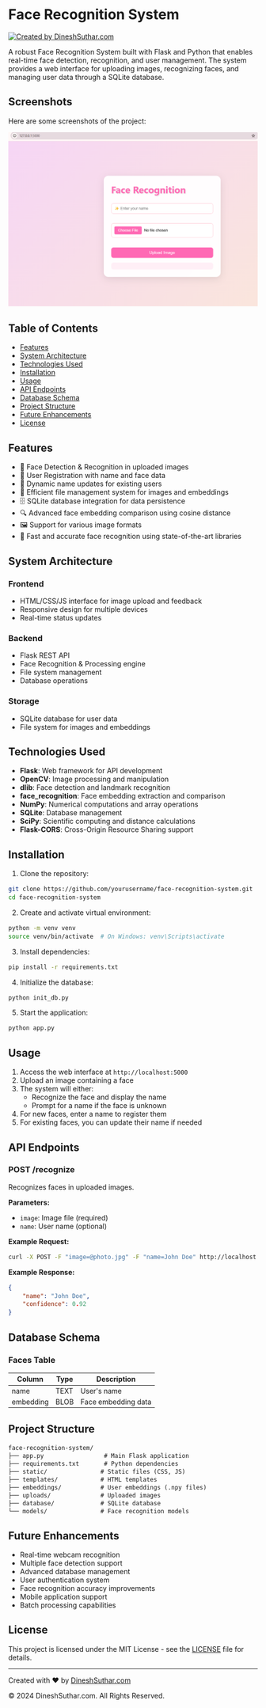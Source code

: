 # Face Recognition System
[![Created by DineshSuthar.com](https://img.shields.io/badge/Created%20by-DineshSuthar.com-blue)](https://dineshsuthar.com)

A robust Face Recognition System built with Flask and Python that enables real-time face detection, recognition, and user management. The system provides a web interface for uploading images, recognizing faces, and managing user data through a SQLite database.
## Screenshots

Here are some screenshots of the project:

![Screenshot of the app](./screenshots/FaceRecognitionSystem.png)



## Table of Contents
- [Features](#features)
- [System Architecture](#system-architecture)
- [Technologies Used](#technologies-used)
- [Installation](#installation)
- [Usage](#usage)
- [API Endpoints](#api-endpoints)
- [Database Schema](#database-schema)
- [Project Structure](#project-structure)
- [Future Enhancements](#future-enhancements)
- [License](#license)

## Features
- 🎯 Face Detection & Recognition in uploaded images
- 👤 User Registration with name and face data
- 🔄 Dynamic name updates for existing users
- 💾 Efficient file management system for images and embeddings
- 🗄️ SQLite database integration for data persistence
- 🔍 Advanced face embedding comparison using cosine distance
- 🖼️ Support for various image formats
- 🚀 Fast and accurate face recognition using state-of-the-art libraries

## System Architecture
### Frontend
- HTML/CSS/JS interface for image upload and feedback
- Responsive design for multiple devices
- Real-time status updates

### Backend
- Flask REST API
- Face Recognition & Processing engine
- File system management
- Database operations

### Storage
- SQLite database for user data
- File system for images and embeddings

## Technologies Used
- **Flask**: Web framework for API development
- **OpenCV**: Image processing and manipulation
- **dlib**: Face detection and landmark recognition
- **face_recognition**: Face embedding extraction and comparison
- **NumPy**: Numerical computations and array operations
- **SQLite**: Database management
- **SciPy**: Scientific computing and distance calculations
- **Flask-CORS**: Cross-Origin Resource Sharing support

## Installation

1. Clone the repository:
```bash
git clone https://github.com/yourusername/face-recognition-system.git
cd face-recognition-system
```

2. Create and activate virtual environment:
```bash
python -m venv venv
source venv/bin/activate  # On Windows: venv\Scripts\activate
```

3. Install dependencies:
```bash
pip install -r requirements.txt
```

4. Initialize the database:
```bash
python init_db.py
```

5. Start the application:
```bash
python app.py
```

## Usage
1. Access the web interface at `http://localhost:5000`
2. Upload an image containing a face
3. The system will either:
   - Recognize the face and display the name
   - Prompt for a name if the face is unknown
4. For new faces, enter a name to register them
5. For existing faces, you can update their name if needed

## API Endpoints

### POST /recognize
Recognizes faces in uploaded images.

**Parameters:**
- `image`: Image file (required)
- `name`: User name (optional)

**Example Request:**
```bash
curl -X POST -F "image=@photo.jpg" -F "name=John Doe" http://localhost:5000/recognize
```

**Example Response:**
```json
{
    "name": "John Doe",
    "confidence": 0.92
}
```

## Database Schema

### Faces Table
| Column    | Type | Description           |
|-----------|------|-----------------------|
| name      | TEXT | User's name          |
| embedding | BLOB | Face embedding data   |

## Project Structure
```
face-recognition-system/
├── app.py                 # Main Flask application
├── requirements.txt       # Python dependencies
├── static/               # Static files (CSS, JS)
├── templates/            # HTML templates
├── embeddings/           # User embeddings (.npy files)
├── uploads/              # Uploaded images
├── database/             # SQLite database
└── models/               # Face recognition models
```

## Future Enhancements
- Real-time webcam recognition
- Multiple face detection support
- Advanced database management
- User authentication system
- Face recognition accuracy improvements
- Mobile application support
- Batch processing capabilities

## License
This project is licensed under the MIT License - see the [LICENSE](LICENSE) file for details.

---
Created with ❤️ by [DineshSuthar.com](https://dineshsuthar.com)

© 2024 DineshSuthar.com. All Rights Reserved.